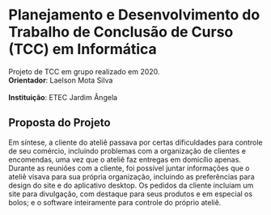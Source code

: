 # Planejamento e Desenvolvimento do Trabalho de Conclusão de Curso (TCC) em Informática

Projeto de TCC em grupo realizado em 2020.
<br>**Orientador**: Laelson Mota Silva</br>
<br>**Instituição**: ETEC Jardim Ângela</br>

## Proposta do Projeto

Em síntese, a cliente do ateliê passava por certas dificuldades para controle de seu comércio, incluindo problemas com a organização de clientes e encomendas, uma vez que o ateliê faz entregas em domicílio apenas. Durante as reuniões com a cliente, foi possível juntar informações que o ateliê visava para sua própria organização, incluindo as preferências para design do site e do aplicativo desktop. Os pedidos da cliente incluíam um site para divulgação, com destaque para seus produtos e em especial os bolos; e o software inteiramente para controle do próprio ateliê.
